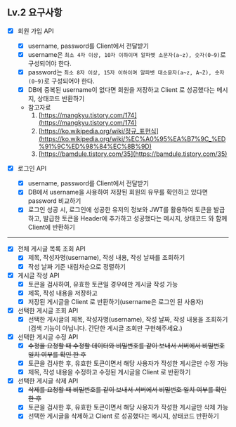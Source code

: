 ## Lv.2 요구사항

- [x]  회원 가입 API
    - [x]  username, password를 Client에서 전달받기
    - [x]  username은  `최소 4자 이상, 10자 이하이며 알파벳 소문자(a~z), 숫자(0~9)`로 구성되어야 한다.
    - [x]  password는  `최소 8자 이상, 15자 이하이며 알파벳 대소문자(a~z, A~Z), 숫자(0~9)`로 구성되어야 한다.
    - [x]  DB에 중복된 username이 없다면 회원을 저장하고 Client 로 성공했다는 메시지, 상태코드 반환하기
    - 참고자료
        1. [https://mangkyu.tistory.com/174](https://mangkyu.tistory.com/174)
        2. [https://ko.wikipedia.org/wiki/정규_표현식](https://ko.wikipedia.org/wiki/%EC%A0%95%EA%B7%9C_%ED%91%9C%ED%98%84%EC%8B%9D)
        3. [https://bamdule.tistory.com/35](https://bamdule.tistory.com/35)


- [x]  로그인 API
    - [x]  username, password를 Client에서 전달받기
    - [x]  DB에서 username을 사용하여 저장된 회원의 유무를 확인하고 있다면 password 비교하기
    - [x]  로그인 성공 시, 로그인에 성공한 유저의 정보와 JWT를 활용하여 토큰을 발급하고,
      발급한 토큰을 Header에 추가하고 성공했다는 메시지, 상태코드 와 함께 Client에 반환하기

--- 
- [x]  전체 게시글 목록 조회 API
    - [x]  제목, 작성자명(username), 작성 내용, 작성 날짜를 조회하기
    - [x]  작성 날짜 기준 내림차순으로 정렬하기

- [x]  게시글 작성 API
    - [x]  토큰을 검사하여, 유효한 토큰일 경우에만 게시글 작성 가능
    - [x]  제목, 작성 내용을 저장하고
    - [x]  저장된 게시글을 Client 로 반환하기(username은 로그인 된 사용자)
   
- [x]  선택한 게시글 조회 API
    - [x]  선택한 게시글의 제목, 작성자명(username), 작성 날짜, 작성 내용을 조회하기
      (검색 기능이 아닙니다. 간단한 게시글 조회만 구현해주세요.)
   
- [x]  선택한 게시글 수정 API
    - [x]  ~~수정을 요청할 때 수정할 데이터와 비밀번호를 같이 보내서 서버에서 비밀번호 일치 여부를 확인 한 후~~
    - [x]  토큰을 검사한 후, 유효한 토큰이면서 해당 사용자가 작성한 게시글만 수정 가능
    - [x]  제목, 작성 내용을 수정하고 수정된 게시글을 Client 로 반환하기
   
- [x]  선택한 게시글 삭제 API
    - [x]  ~~삭제를 요청할 때 비밀번호를 같이 보내서 서버에서 비밀번호 일치 여부를 확인 한 후~~
    - [x]  토큰을 검사한 후, 유효한 토큰이면서 해당 사용자가 작성한 게시글만 삭제 가능
    - [x]  선택한 게시글을 삭제하고 Client 로 성공했다는 메시지, 상태코드 반환하기